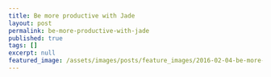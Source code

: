 ```yaml
---
title: Be more productive with Jade
layout: post
permalink: be-more-productive-with-jade
published: true
tags: []
excerpt: null
featured_image: /assets/images/posts/feature_images/2016-02-04-be-more-productive-with-jade.jpg
---
```

